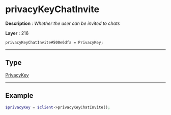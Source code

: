 # privacyKeyChatInvite

**Description** : *Whether the user can be invited to chats*

**Layer** : 216

```tl
privacyKeyChatInvite#500e6dfa = PrivacyKey;
```

---

## Type

[PrivacyKey](type/PrivacyKey)

---

## Example

```php
$privacyKey = $client->privacyKeyChatInvite();
```